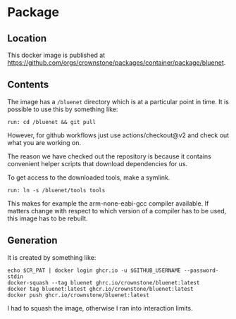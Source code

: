 # Package

## Location

This docker image is published at <https://github.com/orgs/crownstone/packages/container/package/bluenet>.

## Contents

The image has a `/bluenet` directory which is at a particular point in time.
It is possible to use this by something like:

```
run: cd /bluenet && git pull
```

However, for github workflows just use actions/checkout@v2 and check out what you are working on.

The reason we have checked out the repository is because it contains convenient helper scripts that download dependencies for us.

To get access to the downloaded tools, make a symlink.

```
run: ln -s /bluenet/tools tools
```

This makes for example the arm-none-eabi-gcc compiler available. If matters change with respect to which version of a compiler has to be used, this image has to be rebuilt.

## Generation

It is created by something like:

```
echo $CR_PAT | docker login ghcr.io -u $GITHUB_USERNAME --password-stdin
docker-squash --tag bluenet ghrc.io/crownstone/bluenet:latest
docker tag bluenet:latest ghcr.io/crownstone/bluenet:latest
docker push ghcr.io/crownstone/bluenet:latest
```

I had to squash the image, otherwise I ran into interaction limits.
